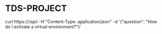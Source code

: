 # TDS-PROJECT
curl https://<your-api>/api/ -H "Content-Type: application/json" -d '{"question": "How do I activate a virtual environment?"}'
